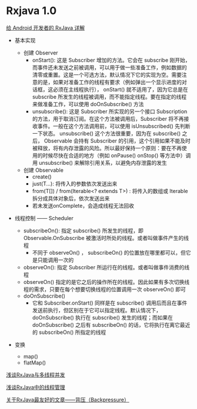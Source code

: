 # Rxjava 1.0

[给 Android 开发者的 RxJava 详解](https://gank.io/post/560e15be2dca930e00da1083)

+ 基本实现
  + 创建 Observer
    + onStart(): 这是 Subscriber 增加的方法。它会在 subscribe 刚开始，而事件还未发送之前被调用，可以用于做一些准备工作，例如数据的清零或重置。这是一个可选方法，默认情况下它的实现为空。需要注意的是，如果对准备工作的线程有要求（例如弹出一个显示进度的对话框，这必须在主线程执行）， onStart() 就不适用了，因为它总是在 subscribe 所发生的线程被调用，而不能指定线程。要在指定的线程来做准备工作，可以使用 doOnSubscribe() 方法
    + unsubscribe(): 这是 Subscriber 所实现的另一个接口 Subscription 的方法，用于取消订阅。在这个方法被调用后，Subscriber 将不再接收事件。一般在这个方法调用前，可以使用 isUnsubscribed() 先判断一下状态。 unsubscribe() 这个方法很重要，因为在 subscribe() 之后， Observable 会持有 Subscriber 的引用，这个引用如果不能及时被释放，将有内存泄露的风险。所以最好保持一个原则：要在不再使用的时候尽快在合适的地方（例如 onPause() onStop() 等方法中）调用 unsubscribe() 来解除引用关系，以避免内存泄露的发生
  + 创建 Observable
    + create()
    + just(T...): 将传入的参数依次发送出来
    + from(T[]) / from(Iterable<? extends T>) : 将传入的数组或 Iterable 拆分成具体对象后，依次发送出来
    + 若未发送onComplete，会造成线程无法回收
+ 线程控制 —— Scheduler 
  + subscribeOn(): 指定 subscribe() 所发生的线程，即 Observable.OnSubscribe 被激活时所处的线程。或者叫做事件产生的线程
    + 不同于 observeOn() ， subscribeOn() 的位置放在哪里都可以，但它是只能调用一次的
  +  observeOn(): 指定 Subscriber 所运行在的线程。或者叫做事件消费的线程
    + observeOn() 指定的是它之后的操作所在的线程。因此如果有多次切换线程的需求，只要在每个想要切换线程的位置调用一次 observeOn() 即可
  + doOnSubscribe()
    + 它和 Subscriber.onStart() 同样是在 subscribe() 调用后而且在事件发送前执行，但区别在于它可以指定线程。默认情况下， doOnSubscribe() 执行在 subscribe() 发生的线程；而如果在 doOnSubscribe() 之后有 subscribeOn() 的话，它将执行在离它最近的 subscribeOn() 所指定的线程

+ 变换
  + map()
  + flatMap()

[浅谈RxJava与多线程并发](http://zjutkz.net/2017/02/09/%E6%B5%85%E8%B0%88RxJava%E4%B8%8E%E5%A4%9A%E7%BA%BF%E7%A8%8B%E5%B9%B6%E5%8F%91/)

[浅谈RxJava中的线程管理](http://zjutkz.net/2017/04/26/%E6%B5%85%E8%B0%88RxJava%E4%B8%AD%E7%9A%84%E7%BA%BF%E7%A8%8B%E7%AE%A1%E7%90%86/)

[关于RxJava最友好的文章——背压（Backpressure）](https://juejin.im/post/582d413c8ac24700619cceed)

